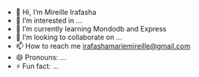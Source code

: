 - 👋 Hi, I’m Mireille Irafasha
- 👀 I’m interested in ...
- 🌱 I’m currently learning Mondodb and Express
- 💞️ I’m looking to collaborate on ...
- 📫 How to reach me irafashamariemireille@gmail.com
- 😄 Pronouns: ...
- ⚡ Fun fact: ...

<!---
mireilleIrafasha25/mireilleIrafasha25 is a ✨ special ✨ repository because its `README.md` (this file) appears on your GitHub profile.
You can click the Preview link to take a look at your changes.
--->
